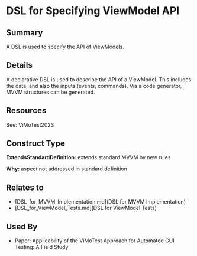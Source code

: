 # DSL for Specifying ViewModel API

## Summary
A DSL is used to specify the API of ViewModels.

## Details
A declarative DSL is used to describe the API of a ViewModel. This includes the data, and also the inputs (events, commands). Via a code generator, MVVM structures can be generated.

## Resources
See: ViMoTest2023


## Construct Type

**ExtendsStandardDefinition:** extends standard MVVM by new rules

**Why:** aspect not addressed in standard definition



## Relates to

* [DSL_for_MVVM_Implementation.md](DSL for MVVM Implementation)
* [DSL_for_ViewModel_Tests.md](DSL for ViewModel Tests)

## Used By
* Paper: Applicability of the ViMoTest Approach for Automated GUI Testing: A Field Study

